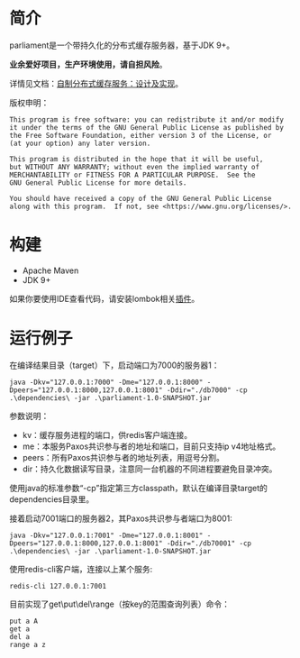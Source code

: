 # 简介

parliament是一个带持久化的分布式缓存服务器，基于JDK 9+。

**业余爱好项目，生产环境使用，请自担风险**。

详情见文档：[自制分布式缓存服务：设计及实现](https://z42y.github.io/parliament/)。

版权申明：

    This program is free software: you can redistribute it and/or modify
    it under the terms of the GNU General Public License as published by
    the Free Software Foundation, either version 3 of the License, or
    (at your option) any later version.

    This program is distributed in the hope that it will be useful,
    but WITHOUT ANY WARRANTY; without even the implied warranty of
    MERCHANTABILITY or FITNESS FOR A PARTICULAR PURPOSE.  See the
    GNU General Public License for more details.

    You should have received a copy of the GNU General Public License
    along with this program.  If not, see <https://www.gnu.org/licenses/>.
    
# 构建
- Apache Maven
- JDK 9+

如果你要使用IDE查看代码，请安装lombok相关[插件](https://projectlombok.org/setup/overview)。

# 运行例子
在编译结果目录（target）下，启动端口为7000的服务器1：

```
java -Dkv="127.0.0.1:7000" -Dme="127.0.0.1:8000" -Dpeers="127.0.0.1:8000,127.0.0.1:8001" -Ddir="./db7000" -cp .\dependencies\ -jar .\parliament-1.0-SNAPSHOT.jar
```
参数说明：
- kv：缓存服务进程的端口，供redis客户端连接。
- me：本服务Paxos共识参与者的地址和端口，目前只支持ip v4地址格式。
- peers：所有Paxos共识参与者的地址列表，用逗号分割。
- dir：持久化数据读写目录，注意同一台机器的不同进程要避免目录冲突。

使用java的标准参数“-cp”指定第三方classpath，默认在编译目录target的dependencies目录里。

接着启动7001端口的服务器2，其Paxos共识参与者端口为8001:
```
java -Dkv="127.0.0.1:7001" -Dme="127.0.0.1:8001" -Dpeers="127.0.0.1:8000,127.0.0.1:8001" -Ddir="./db70001" -cp .\dependencies\ -jar .\parliament-1.0-SNAPSHOT.jar
```

使用redis-cli客户端，连接以上某个服务:
```
redis-cli 127.0.0.1:7001
```

目前实现了get\put\del\range（按key的范围查询列表）命令：
```
put a A
get a
del a
range a z
```
